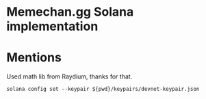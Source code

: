 # Memechan.gg Solana implementation

# Mentions

Used math lib from Raydium, thanks for that.

`solana config set --keypair ${pwd}/keypairs/devnet-keypair.json`



